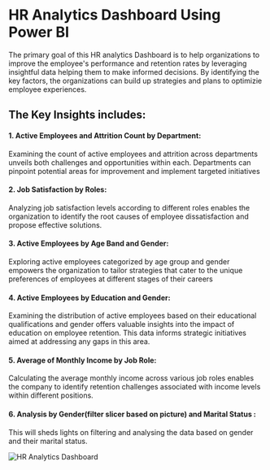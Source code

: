# HR Analytics Dashboard Using Power BI
The primary goal of this HR analytics Dashboard is to help organizations to improve the employee's performance and retention rates by leveraging insightful data
helping them to make informed decisions. By identifying the key factors, the organizations can build up strategies and plans to optimizie employee experiences.
## The Key Insights includes:
#### 1. Active Employees and Attrition Count by Department: 
Examining the count of active employees and attrition across departments unveils both challenges and opportunities within each. Departments can pinpoint potential areas for improvement and implement targeted initiatives
#### 2. Job Satisfaction by Roles:
Analyzing job satisfaction levels according to different roles enables the organization to identify the root causes of employee dissatisfaction and propose effective solutions.
#### 3. Active Employees by Age Band and Gender: 
Exploring active employees categorized by age group and gender empowers the organization to tailor strategies that cater to the unique preferences of employees at different stages of their careers
#### 4. Active Employees by Education and Gender: 
Examining the distribution of active employees based on their educational qualifications and gender offers valuable insights into the impact of education on employee retention. This data informs strategic initiatives aimed at addressing any gaps in this area.
#### 5. Average of Monthly Income by Job Role:
Calculating the average monthly income across various job roles enables the company to identify retention challenges associated with income levels within different positions.
#### 6. Analysis by Gender(filter slicer based on picture) and Marital Status : 
This will sheds lights on filtering and analysing the data based on gender and their marital status.

![HR Analytics Dashboard](https://github.com/rachna12345/HR-Analytics-Dashboard/assets/38923078/2cddbeb6-bd93-44ee-85a2-2afa719b2704)
